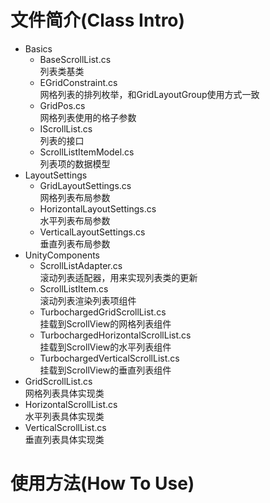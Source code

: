 # 文件简介(Class Intro)

- Basics
    - BaseScrollList.cs  
    列表类基类
    - EGridConstraint.cs  
    网格列表的排列枚举，和GridLayoutGroup使用方式一致
    - GridPos.cs  
    网格列表使用的格子参数
    - IScrollList.cs  
    列表的接口
    - ScrollListItemModel.cs  
    列表项的数据模型
- LayoutSettings
    - GridLayoutSettings.cs  
    网格列表布局参数
    - HorizontalLayoutSettings.cs  
    水平列表布局参数
    - VerticalLayoutSettings.cs  
    垂直列表布局参数
- UnityComponents
    - ScrollListAdapter.cs  
    滚动列表适配器，用来实现列表类的更新
    - ScrollListItem.cs  
    滚动列表渲染列表项组件
    - TurbochargedGridScrollList.cs  
    挂载到ScrollView的网格列表组件
    - TurbochargedHorizontalScrollList.cs  
    挂载到ScrollView的水平列表组件
    - TurbochargedVerticalScrollList.cs  
    挂载到ScrollView的垂直列表组件
- GridScrollList.cs  
网格列表具体实现类
- HorizontalScrollList.cs  
水平列表具体实现类
- VerticalScrollList.cs  
垂直列表具体实现类

# 使用方法(How To Use)